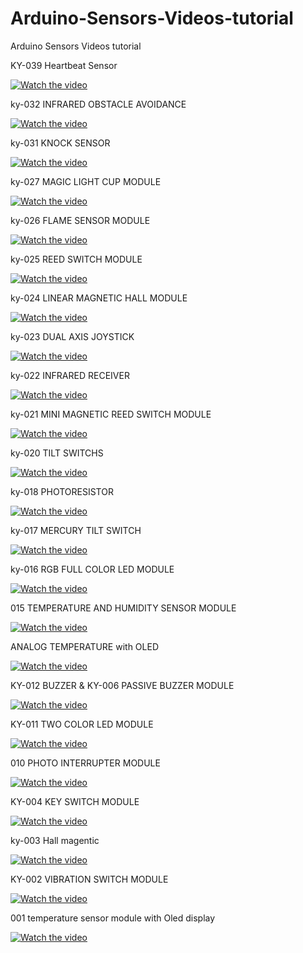 # Arduino-Sensors-Videos-tutorial
Arduino Sensors Videos tutorial

KY-039 Heartbeat Sensor

[![Watch the video](https://img.youtube.com/vi/fu10piFYspc/0.jpg)](https://youtu.be/fu10piFYspc)

ky-032 INFRARED OBSTACLE AVOIDANCE

[![Watch the video](https://img.youtube.com/vi/_eiP7nVqKUo/0.jpg)](https://youtu.be/_eiP7nVqKUo)

ky-031 KNOCK SENSOR

[![Watch the video](https://img.youtube.com/vi/Oo-3e36h_e0/0.jpg)](https://youtu.be/Oo-3e36h_e0)

ky-027 MAGIC LIGHT CUP MODULE

[![Watch the video](https://img.youtube.com/vi/CS0r3x45Tmw/0.jpg)](https://youtu.be/CS0r3x45Tmw)

ky-026 FLAME SENSOR MODULE

[![Watch the video](https://img.youtube.com/vi/FhSB14JuNjQ/0.jpg)](https://youtu.be/FhSB14JuNjQ)

ky-025 REED SWITCH MODULE

[![Watch the video](https://img.youtube.com/vi/xKjxRcIiPk0/0.jpg)](https://youtu.be/xKjxRcIiPk0)

ky-024 LINEAR MAGNETIC HALL MODULE

[![Watch the video](https://img.youtube.com/vi/15eiIl7ab54g/0.jpg)](https://youtu.be/15eiIl7ab54)

ky-023 DUAL AXIS JOYSTICK

[![Watch the video](https://img.youtube.com/vi/6C93abjcpdg/0.jpg)](https://youtu.be/6C93abjcpdg)

ky-022 INFRARED RECEIVER

[![Watch the video](https://img.youtube.com/vi/C-SeNLqD_uc/0.jpg)](https://youtu.be/C-SeNLqD_uc)

ky-021 MINI MAGNETIC REED SWITCH MODULE

[![Watch the video](https://img.youtube.com/vi/3VlZy0_DAXc/0.jpg)](https://youtu.be/3VlZy0_DAXc)


ky-020 TILT SWITCHS

[![Watch the video](https://img.youtube.com/vi/bTF2mDEvtD8/0.jpg)](https://youtu.be/bTF2mDEvtD8)


ky-018 PHOTORESISTOR

[![Watch the video](https://img.youtube.com/vi/Frkek1fhOqI/0.jpg)](https://youtu.be/Frkek1fhOqI)


ky-017 MERCURY TILT SWITCH

[![Watch the video](https://img.youtube.com/vi/A2JKvEiEkJo/0.jpg)](https://youtu.be/A2JKvEiEkJo)

ky-016 RGB FULL COLOR LED MODULE

[![Watch the video](https://img.youtube.com/vi/VTm62aFqirg/0.jpg)](https://youtu.be/VTm62aFqirg)

015 TEMPERATURE AND HUMIDITY SENSOR MODULE

[![Watch the video](https://img.youtube.com/vi/3cggOH4hwuc/0.jpg)](https://youtu.be/3cggOH4hwuc)

ANALOG TEMPERATURE with OLED

[![Watch the video](https://img.youtube.com/vi/rEPkfi7fmSs/0.jpg)](https://youtu.be/rEPkfi7fmSs)

KY-012 BUZZER  & KY-006 PASSIVE BUZZER MODULE

[![Watch the video](https://img.youtube.com/vi/eRqAoTU6R5o/0.jpg)](https://youtu.be/eRqAoTU6R5o)

KY-011 TWO COLOR LED MODULE

[![Watch the video](https://img.youtube.com/vi/Y1wB21Iju4E/0.jpg)](https://youtu.be/Y1wB21Iju4E)

010 PHOTO INTERRUPTER MODULE

[![Watch the video](https://img.youtube.com/vi/xkCMloB9ifM/0.jpg)](https://youtu.be/xkCMloB9ifM)

KY-004 KEY SWITCH  MODULE

[![Watch the video](https://img.youtube.com/vi/wnYf4ObyaMM/0.jpg)](https://youtu.be/wnYf4ObyaMM)


ky-003 Hall magentic

[![Watch the video](https://img.youtube.com/vi/ip8B7N5F2ww/0.jpg)](https://youtu.be/ip8B7N5F2ww)



KY-002 VIBRATION SWITCH MODULE

[![Watch the video](https://img.youtube.com/vi/LoLvFm7Q7kg/0.jpg)](https://youtu.be/LoLvFm7Q7kg)

001 temperature sensor module with Oled display

[![Watch the video](https://img.youtube.com/vi/QYI763sviUk/0.jpg)](https://youtu.be/QYI763sviUk)
